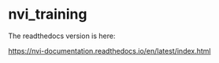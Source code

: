 # nvi_training

The readthedocs version is here:

https://nvi-documentation.readthedocs.io/en/latest/index.html
